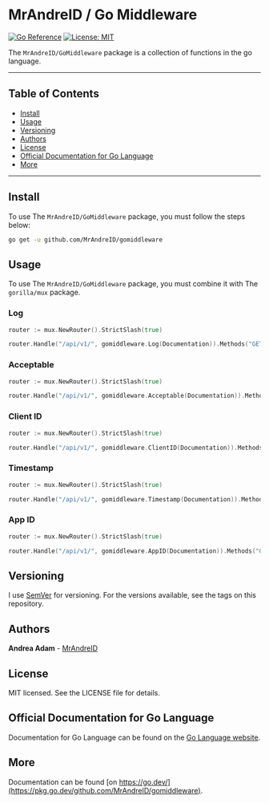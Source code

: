 # MrAndreID / Go Middleware

[![Go Reference](https://pkg.go.dev/badge/github.com/MrAndreID/gomiddleware.svg)](https://pkg.go.dev/github.com/MrAndreID/gomiddleware) [![License: MIT](https://img.shields.io/badge/License-MIT-yellow.svg)](https://opensource.org/licenses/MIT)

The `MrAndreID/GoMiddleware` package is a collection of functions in the go language.

---

## Table of Contents

* [Install](#install)
* [Usage](#usage)
* [Versioning](#versioning)
* [Authors](#authors)
* [License](#license)
* [Official Documentation for Go Language](#official-documentation-for-go-language)
* [More](#more)

---

## Install

To use The `MrAndreID/GoMiddleware` package, you must follow the steps below:

```sh
go get -u github.com/MrAndreID/gomiddleware
```

## Usage

To use The `MrAndreID/GoMiddleware` package, you must combine it with The `gorilla/mux` package.

### Log

```go
router := mux.NewRouter().StrictSlash(true)

router.Handle("/api/v1/", gomiddleware.Log(Documentation)).Methods("GET")
```

### Acceptable

```go
router := mux.NewRouter().StrictSlash(true)

router.Handle("/api/v1/", gomiddleware.Acceptable(Documentation)).Methods("GET")
```

### Client ID

```go
router := mux.NewRouter().StrictSlash(true)

router.Handle("/api/v1/", gomiddleware.ClientID(Documentation)).Methods("GET")
```

### Timestamp

```go
router := mux.NewRouter().StrictSlash(true)

router.Handle("/api/v1/", gomiddleware.Timestamp(Documentation)).Methods("GET")
```

### App ID

```go
router := mux.NewRouter().StrictSlash(true)

router.Handle("/api/v1/", gomiddleware.AppID(Documentation)).Methods("GET")
```

## Versioning

I use [SemVer](https://semver.org/) for versioning. For the versions available, see the tags on this repository. 

## Authors

**Andrea Adam** - [MrAndreID](https://github.com/MrAndreID/)

## License

MIT licensed. See the LICENSE file for details.

## Official Documentation for Go Language

Documentation for Go Language can be found on the [Go Language website](https://golang.org/doc/).

## More

Documentation can be found [on https://go.dev/](https://pkg.go.dev/github.com/MrAndreID/gomiddleware).
